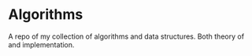 # Algorithms
A repo of my collection of algorithms and data structures. Both theory of and implementation. 
